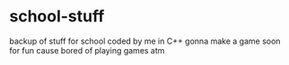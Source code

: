 # school-stuff
backup of stuff for school coded by me in C++
gonna make a game soon for fun cause bored of playing games atm
